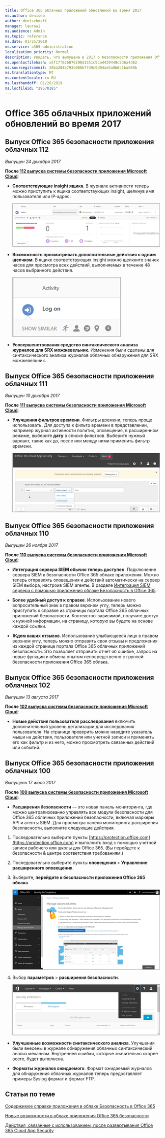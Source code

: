 ```yaml
---
title: Office 365 облачных приложений обновлений во время 2017
ms.author: deniseb
author: denisebmsft
manager: laurawi
ms.audience: Admin
ms.topic: reference
ms.date: 01/25/2019
ms.service: o365-administration
localization_priority: Normal
description: Увидеть, что выпущена в 2017 о безопасности приложения Office 365 облако
ms.openlocfilehash: a5f17f626876298d1551c9ca4439448c536a4d62
ms.sourcegitcommit: 38ba284b793b080b77d9c9d94ae5a0b6c1ba689b
ms.translationtype: MT
ms.contentlocale: ru-RU
ms.lasthandoff: 01/26/2019
ms.locfileid: "29570185"
---
```

# <a name="office-365-cloud-app-security-updates-during-2017"></a>Office 365 облачных приложений обновлений во время 2017
    
## <a name="office-365-cloud-app-security-release-112"></a>Выпуск Office 365 безопасности приложения облачных 112

*Выпущен 24 декабря 2017* 
  
**После [112 выпуска системы безопасности приложения Microsoft Cloud](https://docs.microsoft.com/cloud-app-security/release-notes#cloud-app-security-release-112)**: 
  
- **Соответствующие insight ящика**. В журнале активности теперь можно приступить к ящика соответствующих insight, щелкнув имя пользователя или IP-адрес. 
    
    ![Щелкните имя пользователя или IP-адрес для просмотра ящика соответствующих знаниями в журнал активности.](media/8e32b3fa-8c0c-4c5e-b248-fe7d7e1b516d.png)
  
- **Возможность просматривать дополнительные действия с одним щелчком**. В ящике соответствующих insight можно щелкните значок часов для просмотра всех действий, выполняемых в течение 48 часов выбранного действия. 
    
    ![В ящике актуальных щелкнуть значок часов для просмотра действий, выполняемых в течение 48 часов выбранного мероприятия](media/c6c96aa0-98e5-4205-8873-45f8d6fd0843.png)
  
- **Усовершенствования средство синтаксического анализа журналов для SRX можжевельник**. Изменения были сделаны для синтаксического анализа журналов облачных обнаружения для SRX можжевельник. 
    
## <a name="office-365-cloud-app-security-release-111"></a>Выпуск Office 365 безопасности приложения облачных 111

*Выпущен 10 декабря 2017* 
  
**После [111 выпуска системы безопасности приложения Microsoft Cloud](https://docs.microsoft.com/cloud-app-security/release-notes#cloud-app-security-release-111)**: 
  
- **Улучшения фильтров времени**. Фильтры времени, теперь проще использовать. Для доступа к фильтр времени в представлении, например журнал активности политик, оповещения, в расширенном режиме, выберите **дату** в списке фильтров. Выберите нужный вариант, такие как до, после или между ними применить фильтр времени. 
    
    ![Фильтр даты используется для просмотра сведений о до, после или между датами.](media/9dbb2a10-f68f-413b-8b4e-88911152cb92.png)
  
## <a name="office-365-cloud-app-security-release-110"></a>Выпуск Office 365 безопасности приложения облачных 110

*Выпущен 26 ноября 2017* 
  
**После [110 выпуска системы безопасности приложения Microsoft Cloud](https://docs.microsoft.com/cloud-app-security/release-notes#cloud-app-security-release-110)**: 
  
- **Интеграция сервера SIEM обычно теперь доступен**. Подключение сервера SIEM к безопасности Office 365 облаке приложения. Можно теперь отправлять оповещения и действий автоматически на сервер SIEM выбора, настроив SIEM агенты. В разделе [Интеграция SIEM сервера с помощью приложения облаке Безопасность в Office 365](integrate-your-siem-server-with-office-365-cas.md).
    
- **Более удобный доступ к справке**. Использование нового вопросительный знак в правом верхнем углу, теперь можно приступить к справке из страницы портала Office 365 облачных приложений безопасности. Контекстно-зависимой, получите доступ к нужной информации, на страницу, которую вы будете на основе каждой ссылки. 
    
- **Ждем ваших отзывов**. Использование улыбающееся лицо в правом верхнем углу, теперь можно отправить свои отзывы и предложения из каждой странице портала Office 365 облачных приложений безопасности. Это позволяет отправить отчет об ошибке, запрос на новые функции и обмена опытом непосредственно с группой безопасности приложения Office 365 облака. 
    
## <a name="office-365-cloud-app-security-release-102"></a>Выпуск Office 365 безопасности приложения облачных 102

*Выпущен 13 августа 2017* 
  
**После [102 выпуска системы безопасности приложения Microsoft Cloud](https://docs.microsoft.com/cloud-app-security/release-notes#cloud-app-security-release-102)**: 
  
- **Новые действия пользователя расследования** включить дополнительный уровень детализации для исследования пользователя. На странице проверить можно наведите указатель мыши на действия, пользователя или учетной записи и применять его как фильтр и из него, можно просмотреть связанных действий или событий. 
    
## <a name="office-365-cloud-app-security-release-100"></a>Выпуск Office 365 безопасности приложения облачных 100

*Выпущено 17 июля 2017* 
  
**После [100 выпуска системы безопасности приложения Microsoft Cloud](https://docs.microsoft.com/cloud-app-security/release-notes#cloud-app-security-release-100)**: 
  
- **Расширения безопасности** — это новая панель мониторинга, где можно централизованно управлять все модули безопасности для Office 365 облачных приложений безопасности, включая маркеры API и агенты SIEM. Для просмотра панели мониторинга расширения безопасности, выполните следующие действия. 
    
1. Последовательно выберите пункты [https://protection.office.com](https://protection.office.com) и выполнить вход с помощью учетной записи рабочего или школы для Office 365. (Вы перейдете к безопасности &amp; центре соответствия требованиям.) 
    
2. Последовательно выберите пункты **оповещения** \> **Управление расширенного оповещения**.
    
3. Выберите, **перейдите к безопасности приложения Office 365 облака**.
    
    ![В системы &amp; центре соответствия требованиям, выберите оповещения \> управление расширенного оповещения \> перейдите на страницу управления расширенной безопасности](media/9792b121-9cd4-4faa-a6e0-81cfab4bf2f2.png)
  
4. Выбор **параметров** \> **расширения безопасности**.
    
    ![На портале ASM выберите параметры \> расширения безопасности](media/f03d47a1-91ff-41b9-9baf-b514cffe41a8.png)
  
- **Улучшенные возможности синтаксического анализа**. Улучшения были внесены в журнале обнаружения облачных синтаксический анализ механизм. Внутренней ошибки, которые значительно скорее всего, будет выполнена. 
    
- **Форматы журналов ожидаемого**. Формат ожидаемый журналов для обнаружения облачных журналов теперь предоставляет примеры Syslog формат и формат FTP. 
    
## <a name="related-topics"></a>Статьи по теме

[Содержимое справки приложения в облаке Безопасность в Office 365](office-365-cas-help.md)

[Новые возможности в облаке приложения Office 365 безопасности](new-in-office-365-cas.md)
  
[Действия, связанные с использованием, после развертывания Office 365 Cloud App Security](utilization-activities-for-ocas.md)

